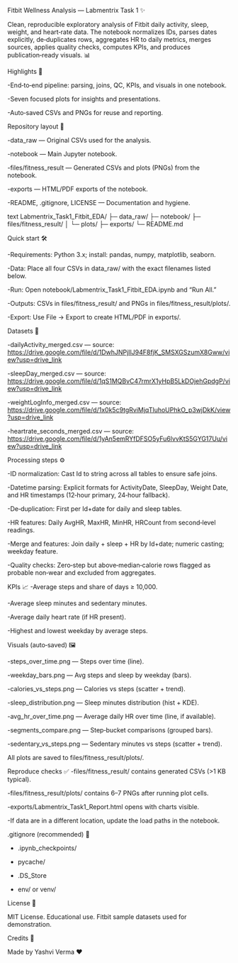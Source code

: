 Fitbit Wellness Analysis — Labmentrix Task 1 ✨

Clean, reproducible exploratory analysis of Fitbit daily activity, sleep, weight, and heart‑rate data. The notebook normalizes IDs, parses dates explicitly, de‑duplicates rows, aggregates HR to daily metrics, merges sources, applies quality checks, computes KPIs, and produces publication‑ready visuals. 📊


Highlights 🚀

-End‑to‑end pipeline: parsing, joins, QC, KPIs, and visuals in one notebook.

-Seven focused plots for insights and presentations.

-Auto‑saved CSVs and PNGs for reuse and reporting.


Repository layout 🧭

-data_raw — Original CSVs used for the analysis.

-notebook — Main Jupyter notebook.

-files/fitness_result — Generated CSVs and plots (PNGs) from the notebook.

-exports — HTML/PDF exports of the notebook.

-README, .gitignore, LICENSE — Documentation and hygiene.

text
Labmentrix_Task1_Fitbit_EDA/
├─ data_raw/
├─ notebook/
├─ files/fitness_result/
│  └─ plots/
├─ exports/
└─ README.md

Quick start 🛠️

-Requirements: Python 3.x; install: pandas, numpy, matplotlib, seaborn.

-Data: Place all four CSVs in data_raw/ with the exact filenames listed below.

-Run: Open notebook/Labmentrix_Task1_Fitbit_EDA.ipynb and “Run All.”

-Outputs: CSVs in files/fitness_result/ and PNGs in files/fitness_result/plots/.

-Export: Use File → Export to create HTML/PDF in exports/.


Datasets 🔗

-dailyActivity_merged.csv — source: <https://drive.google.com/file/d/1DwhJNPjIlJ94F8fjK_SMSXGSzumX8Gww/view?usp=drive_link>

-sleepDay_merged.csv — source: <https://drive.google.com/file/d/1qS1MQBvC47rmrX1yHpB5LkDOjehGpdgP/view?usp=drive_link>

-weightLogInfo_merged.csv — source: <https://drive.google.com/file/d/1x0k5c9tgRviMjqTluhoUPhkO_p3wjDkK/view?usp=drive_link>

-heartrate_seconds_merged.csv — source: <https://drive.google.com/file/d/1yAn5emRYfDFSO5yFu6lvvKtS5GYG17Uu/view?usp=drive_link>


Processing steps ⚙️

-ID normalization: Cast Id to string across all tables to ensure safe joins.

-Datetime parsing: Explicit formats for ActivityDate, SleepDay, Weight Date, and HR timestamps (12‑hour primary, 24‑hour fallback).

-De‑duplication: First per Id+date for daily and sleep tables.

-HR features: Daily AvgHR, MaxHR, MinHR, HRCount from second‑level readings.

-Merge and features: Join daily + sleep + HR by Id+date; numeric casting; weekday feature.

-Quality checks: Zero‑step but above‑median‑calorie rows flagged as probable non‑wear and excluded from aggregates.


KPIs 📈
-Average steps and share of days ≥ 10,000.

-Average sleep minutes and sedentary minutes.

-Average daily heart rate (if HR present).

-Highest and lowest weekday by average steps.


Visuals (auto‑saved) 🖼️

-steps_over_time.png — Steps over time (line).

-weekday_bars.png — Avg steps and sleep by weekday (bars).

-calories_vs_steps.png — Calories vs steps (scatter + trend).

-sleep_distribution.png — Sleep minutes distribution (hist + KDE).

-avg_hr_over_time.png — Average daily HR over time (line, if available).

-segments_compare.png — Step‑bucket comparisons (grouped bars).

-sedentary_vs_steps.png — Sedentary minutes vs steps (scatter + trend).

All plots are saved to files/fitness_result/plots/.


Reproduce checks ✅
-files/fitness_result/ contains generated CSVs (>1 KB typical).

-files/fitness_result/plots/ contains 6–7 PNGs after running plot cells.

-exports/Labmentrix_Task1_Report.html opens with charts visible.

-If data are in a different location, update the load paths in the notebook.


.gitignore (recommended) 🧹

- .ipynb_checkpoints/
  
- pycache/
  
- .DS_Store
  
- env/ or venv/

License 📄

MIT License. Educational use. Fitbit sample datasets used for demonstration.

Credits 🙏

Made by Yashvi Verma ❤️
